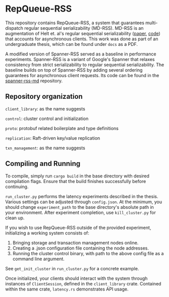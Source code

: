 # RepQueue-RSS

This repository contains RepQueue-RSS, a system that guarantees multi-dispatch regular sequential serializability (MD-RSS). 
MD-RSS is an augmentation of Helt et. al's regular sequential serializability 
([paper](https://dl.acm.org/doi/10.1145/3477132.3483566), [code](https://github.com/princeton-sns/spanner-rss)) that accounts for asynchronous clients.
This work was done as part of an undergraduate thesis, which can be found under `docs` as a PDF. 

A modified version of Spanner-RSS served as a baseline in performance experiments. Spanner-RSS is a variant of Google's Spanner that relaxes consistency from strict serializability to regular sequential serializability. 
The baseline builds on top of Spanner-RSS by adding several ordering guarantees for asynchronous client requests. Its code can be found in the [spanner-rss-md](https://github.com/aaronwu667/spanner-rss-md) repository.

## Repository organization
`client_library`: as the name suggests

`control`: cluster control and initialization

`proto`: protobuf related boilerplate and type definitions

`replication`: Raft-driven key/value replication

`txn_management`: as the name suggests


## Compiling and Running
To compile, simply run `cargo build` in the base directory with desired compilation flags. Ensure that the build finishes successfully before continuing.

`run_cluster.py` performs the latency experiments described in the thesis. Various settings can be adjusted through `config.json`. At the minimum, you should change `experiment_path` to the base directory's absolute path in your environment. After experiment completion, use `kill_cluster.py` for clean up. 

If you wish to use RepQueue-RSS outside of the provided experiment, initializing a working system consists of:
1. Bringing storage and transaction management nodes online.
2. Creating a .json configuration file containing the node addresses.
3. Running the cluster control binary, with path to the above config file as a command line argument.

See `get_init_cluster` in `run_cluster.py` for a concrete example. 

Once initialized, your clients should interact with the system through instances of `ClientSession`, defined in the `client_library` crate. Contained within the same crate, `latency.rs` demonstrates API usage.
